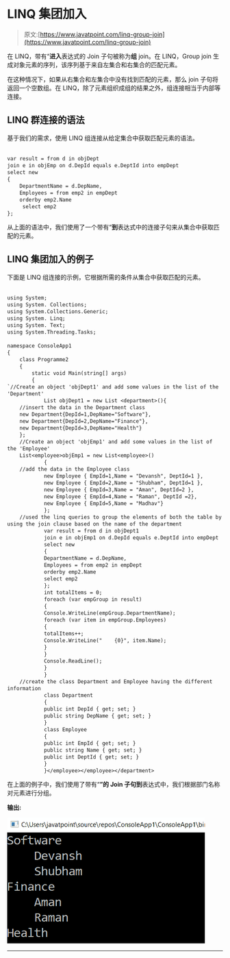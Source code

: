 # LINQ 集团加入

> 原文:[https://www.javatpoint.com/linq-group-join](https://www.javatpoint.com/linq-group-join)

在 LINQ，带有“**进入**表达式的 Join 子句被称为**组** join。在 LINQ，Group join 生成对象元素的序列，该序列基于来自左集合和右集合的匹配元素。

在这种情况下，如果从右集合和左集合中没有找到匹配的元素，那么 join 子句将返回一个空数组。在 LINQ，除了元素组织成组的结果之外，组连接相当于内部等连接。

## LINQ 群连接的语法

基于我们的需求，使用 LINQ 组连接从给定集合中获取匹配元素的语法。

```

var result = from d in objDept
join e in objEmp on d.DepId equals e.DeptId into empDept
select new
{
    DepartmentName = d.DepName,
    Employees = from emp2 in empDept
    orderby emp2.Name
     select emp2
};

```

从上面的语法中，我们使用了一个带有“**到**表达式中的连接子句来从集合中获取匹配的元素。

## LINQ 集团加入的例子

下面是 LINQ 组连接的示例，它根据所需的条件从集合中获取匹配的元素。

```

using System;
using System. Collections;
using System.Collections.Generic;
using System. Linq;
using System. Text;
using System.Threading.Tasks;

namespace ConsoleApp1
{
    class Programme2
    {
        static void Main(string[] args)
        {
`//Create an object 'objDept1' and add some values in the list of the 'Department'
            List objDept1 = new List <department>(){
    //insert the data in the Department class
    new Department{DepId=1,DepName="Software"},
    new Department{DepId=2,DepName="Finance"},
    new Department{DepId=3,DepName="Health"}
    };
    //Create an object 'objEmp1' and add some values in the list of the 'Employee'
    List<employee>objEmp1 = new List<employee>()
            {
    //add the data in the Employee class
            new Employee { EmpId=1,Name = "Devansh", DeptId=1 },
            new Employee { EmpId=2,Name = "Shubham", DeptId=1 },
            new Employee { EmpId=3,Name = "Aman", DeptId=2 },
            new Employee { EmpId=4,Name = "Raman", DeptId =2},
            new Employee { EmpId=5,Name = "Madhav"}
            };
    //used the linq queries to group the elements of both the table by using the join clause based on the name of the department
            var result = from d in objDept1
            join e in objEmp1 on d.DepId equals e.DeptId into empDept
            select new
            {
            DepartmentName = d.DepName,
            Employees = from emp2 in empDept
            orderby emp2.Name
            select emp2
            };
            int totalItems = 0;
            foreach (var empGroup in result)
            {
            Console.WriteLine(empGroup.DepartmentName);
            foreach (var item in empGroup.Employees)
            {
            totalItems++;
            Console.WriteLine("    {0}", item.Name);
            }
            }
            Console.ReadLine();
            }
            }
    //create the class Department and Employee having the different information
            class Department
            {
            public int DepId { get; set; }
            public string DepName { get; set; }
            }
            class Employee
            {
            public int EmpId { get; set; }
            public string Name { get; set; }
            public int DeptId { get; set; }
            }
            }</employee></employee></department> 
```

在上面的例子中，我们使用了带有“**”的 Join 子句到**表达式中，我们根据部门名称对元素进行分组。

**输出:**

![LINQ Group Join](img/9be06687b7387ccbbb20ad46dab42862.png)

* * *